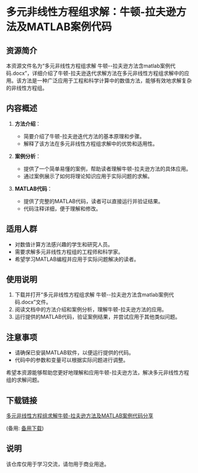 # 多元非线性方程组求解：牛顿-拉夫逊方法及MATLAB案例代码

## 资源简介

本资源文件名为“多元非线性方程组求解 牛顿--拉夫逊方法含matlab案例代码.docx”，详细介绍了牛顿-拉夫逊迭代求解方法在多元非线性方程组求解中的应用。该方法是一种广泛应用于工程和科学计算中的数值方法，能够有效地求解复杂的非线性方程组。

## 内容概述

1. **方法介绍**：
   - 简要介绍了牛顿-拉夫逊迭代方法的基本原理和步骤。
   - 解释了该方法在多元非线性方程组求解中的优势和适用性。

2. **案例分析**：
   - 提供了一个简单易懂的案例，帮助读者理解牛顿-拉夫逊方法的具体应用。
   - 通过案例展示了如何将理论知识应用于实际问题的求解。

3. **MATLAB代码**：
   - 提供了完整的MATLAB代码，读者可以直接运行并验证结果。
   - 代码注释详细，便于理解和修改。

## 适用人群

- 对数值计算方法感兴趣的学生和研究人员。
- 需要求解多元非线性方程组的工程师和科学家。
- 希望学习MATLAB编程并应用于实际问题解决的读者。

## 使用说明

1. 下载并打开“多元非线性方程组求解 牛顿--拉夫逊方法含matlab案例代码.docx”文件。
2. 阅读文档中的方法介绍和案例分析，理解牛顿-拉夫逊方法的应用。
3. 运行提供的MATLAB代码，验证案例结果，并尝试应用于其他类似问题。

## 注意事项

- 请确保已安装MATLAB软件，以便运行提供的代码。
- 代码中的参数和变量可以根据实际问题进行调整。

希望本资源能够帮助您更好地理解和应用牛顿-拉夫逊方法，解决多元非线性方程组的求解问题。

## 下载链接
[多元非线性方程组求解牛顿-拉夫逊方法及MATLAB案例代码分享](https://pan.quark.cn/s/5cff6a43a74f) 

(备用: [备用下载](https://pan.baidu.com/s/1QCBpbXKQGBiIfk-gqTGgSQ?pwd=1234))

## 说明

该仓库仅用于学习交流，请勿用于商业用途。
